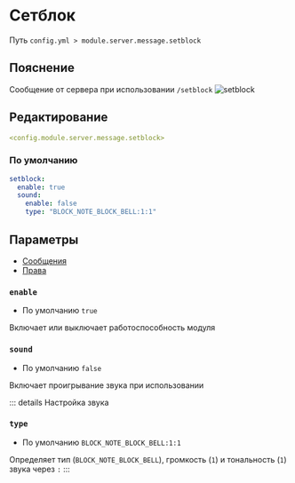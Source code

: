 # Сетблок
Путь `config.yml > module.server.message.setblock`

## Пояснение
Сообщение от сервера при использовании `/setblock`
![setblock](/setblock.png)

## Редактирование
```yaml
<config.module.server.message.setblock>
```

### По умолчанию
```yaml
setblock:
  enable: true
  sound:
    enable: false
    type: "BLOCK_NOTE_BLOCK_BELL:1:1"
```

## Параметры

- [Сообщения](/ru/messages/ru_ru/module/server/message/setblock/)
- [Права](/ru/permissions/module/server/message/setblock/)

### `enable`
- По умолчанию `true`

Включает или выключает работоспособность модуля

### `sound`
- По умолчанию `false`

Включает проигрывание звука при использовании

::: details Настройка звука
### `type`
- По умолчанию `BLOCK_NOTE_BLOCK_BELL:1:1`

Определяет тип (`BLOCK_NOTE_BLOCK_BELL`), громкость (`1`) и тональность (`1`) звука через `:`
:::
